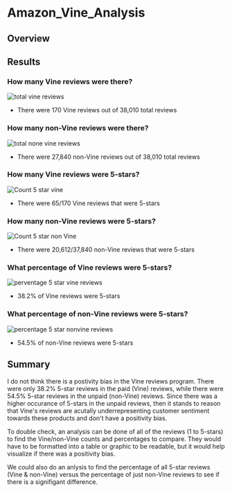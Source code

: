 # Amazon_Vine_Analysis

## Overview

## Results

### **How many Vine reviews were there?**

![total vine reviews](https://user-images.githubusercontent.com/100237685/191079758-21e5ea53-6a43-482b-9132-6f6edbbd0447.png)

  - There were 170 Vine reviews out of 38,010 total reviews



### **How many non-Vine reviews were there?**

![total none vine reviews](https://user-images.githubusercontent.com/100237685/191079770-c9703df5-c427-44a8-b5cb-5d5deeb86c9a.png)

  - There were 27,840 non-Vine reviews out of 38,010 total reviews
  
  
### **How many Vine reviews were 5-stars?**

![Count 5 star vine](https://user-images.githubusercontent.com/100237685/191084064-41fa0e18-187c-45d2-aea3-8ecdbc8a5977.png)

  - There were 65/170 Vine reviews that were 5-stars
  
  
### **How many non-Vine reviews were 5-stars?**

![Count 5 star non Vine](https://user-images.githubusercontent.com/100237685/191084120-ea02759d-8cdb-4571-8dbf-32b09f691d82.png)

  - There were 20,612/37,840 non-Vine reviews that were 5-stars

### **What percentage of Vine reviews were 5-stars?**

![perventage 5 star vine reviews](https://user-images.githubusercontent.com/100237685/191084175-1ad7fede-7faf-4657-ac92-ca598e1defbb.png)

  - 38.2% of Vine reviews were 5-stars


### **What percentage of non-Vine reviews were 5-stars?**

![percentage 5 star nonvine reviews](https://user-images.githubusercontent.com/100237685/191084207-f0e182fd-d68b-49f9-8501-8d7eb89e5dbd.png)

  - 54.5% of non-Vine reviews were 5-stars


## Summary

I do not think there is a postivity bias in the Vine reviews program. There were only 38.2% 5-star reviews in the paid (Vine) reviews, while there were 54.5% 5-star reviews in the unpaid (non-Vine) reviews. Since there was a higher occurance of 5-stars in the unpaid reviews, then it stands to reason that Vine's reviews are acutally underrepresenting customer sentiment towards these products and don't have a positivity bias. 

To double check, an analysis can be done of all of the reviews (1 to 5-stars) to find the Vine/non-Vine counts and percentages to compare. They would have to be formatted into a table or graphic to be readable, but it would help visualize if there was a positivity bias. 

We could also do an anlysis to find the percentage of all 5-star reviews (Vine & non-Vine) versus the percentage of just non-Vine reviews to see if there is a signifigant difference. 
